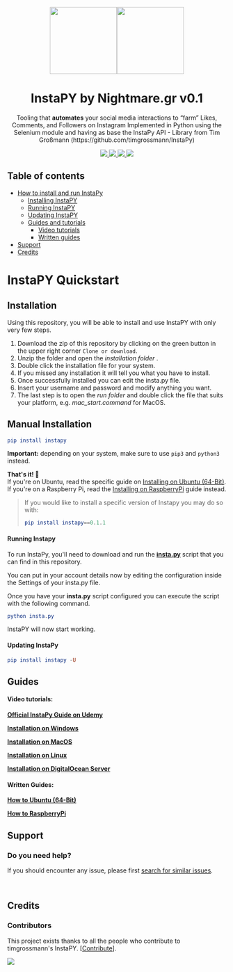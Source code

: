 <p align="center">
  <img src="https://i.imgur.com/sJzfZsL.jpg" width="154" /><img src="https://www.python.org/static/community_logos/python-powered-w-200x80.png" width="154" />
  <h1 align="center">InstaPY by Nightmare.gr v0.1</h1>
  <p align="center">Tooling that <b>automates</b> your social media interactions to “farm” Likes, Comments, and Followers on Instagram
Implemented in Python using the Selenium module and having as base the InstaPy API - Library from Tim Großmann (https://github.com/timgrossmann/InstaPy)<p>
  <p align="center">
    <a href="https://github.com/frozgr/InstaPY/blob/master/LICENSE">
      <img src="https://img.shields.io/badge/license-GPLv3-blue.svg" />
    </a>
    <a href="https://github.com/SeleniumHQ/selenium">
      <img src="https://img.shields.io/badge/built%20with-Selenium-yellow.svg" />
    </a>
    <a href="https://www.python.org/">
    	<img src="https://img.shields.io/badge/built%20with-Python3-red.svg" />
    </a>
    <a href="https://travis-ci.org/timgrossmann/InstaPy">
	<img src="https://travis-ci.org/timgrossmann/InstaPy.svg?branch=master">
    </a>
  </p>
</p>


## Table of contents
- [How to install and run InstaPy](#installation)
  * [Installing InstaPY](#installation)
  * [Running InstaPY](#running-instapy)
  * [Updating InstaPY](#updating-instapy)
  * [Guides and tutorials](#guides)
    * [Video tutorials](#video-tutorials)
    * [Written guides](#written-guides)
- [Support](#support)
- [Credits](#credits)

# InstaPY Quickstart

## **Installation**
Using this repository, you will be able to install and use InstaPY with only very few steps.

1. Download the zip of this repository by clicking on the green button in the upper right corner `Clone or download`.
1. Unzip the folder and open the _installation folder_ .
1. Double click the installation file for your system.
1. If you missed any installation it will tell you what you have to install.
1. Once successfully installed you can edit the insta.py file.
1. Insert your username and password and modify anything you want.
1. The last step is to open the _run folder_ and double click the file that suits your platform, e.g. _mac_start.command_ for MacOS. 


## Manual Installation
```elm
pip install instapy
```
__Important:__ depending on your system, make sure to use `pip3` and `python3` instead.


**That's it! 🚀**   
If you're on Ubuntu, read the specific guide on [Installing on Ubuntu (64-Bit)](https://github.com/InstaPy/instapy-docs/blob/master/How_Tos/How_To_DO_Ubuntu_on_Digital_Ocean.md). If you're on a Raspberry Pi, read the [Installing on RaspberryPi](https://github.com/InstaPy/instapy-docs/blob/master/How_Tos/How_to_Raspberry.md) guide instead.

>If you would like to install a specific version of Instapy you may do so with:
>```elm
>pip install instapy==0.1.1
>```

#### Running Instapy

To run InstaPy, you'll need to download and run the **[insta.py](https://github.com/FrozGR/InstaPY/archive/master.zip)** script that you can find in this repository.

You can put in your account details now by editing the configuration inside the Settings of your insta.py file.

Once you have your **insta.py** script configured you can execute the script with the following command.

```elm
python insta.py
```

InstaPY will now start working.

#### Updating InstaPy
```elm
pip install instapy -U
```


## Guides

#### Video tutorials:
**[Official InstaPy Guide on Udemy](https://www.udemy.com/instapy-guide/?couponCode=INSTAPY_OFFICIAL)**

**[Installation on Windows](https://www.youtube.com/watch?v=9DkEl2MrFQk&list=PLa4P1NPX9hthXV-wko0xyxFpbhYZFkW7o&index=11&t=40s)**

**[Installation on MacOS](https://www.youtube.com/watch?v=TqQWM63Hhh4&t=11s&list=PLa4P1NPX9hthXV-wko0xyxFpbhYZFkW7o&index=12)**

**[Installation on Linux](https://www.youtube.com/watch?v=sZ-SFy9vKHg&list=PLa4P1NPX9hthXV-wko0xyxFpbhYZFkW7o&index=10&t=28s)**

**[Installation on DigitalOcean Server](https://www.youtube.com/watch?v=my0FM5hra_s&t=14s&list=PLa4P1NPX9hthXV-wko0xyxFpbhYZFkW7o&index=9)**

#### Written Guides:
**[How to Ubuntu (64-Bit)](https://github.com/InstaPy/instapy-docs/blob/master/How_Tos/How_To_DO_Ubuntu_on_Digital_Ocean.md) &nbsp;&nbsp;&nbsp;&nbsp;&nbsp;&nbsp;**

**[How to RaspberryPi](https://github.com/InstaPy/instapy-docs/blob/master/How_Tos/How_to_Raspberry.md) &nbsp;&nbsp;&nbsp;&nbsp;&nbsp;&nbsp;**


## Support

### Do you need help?
If you should encounter any issue, please first [search for similar issues](https://github.com/frozgr/InstaPY/issues).


<br />

## Credits

### Contributors

This project exists thanks to all the people who contribute to timgrossmann's InstaPY. [[Contribute](https://github.com/timgrossmann/InstaPy/wiki/How-to-Contribute)].

<a href="https://github.com/timgrossmann/InstaPy/graphs/contributors"><img src="https://opencollective.com/instapy/contributors.svg?width=890&button=false" /></a>